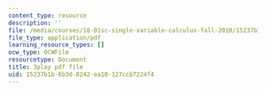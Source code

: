```yaml
---
content_type: resource
description: ''
file: /media/courses/18-01sc-single-variable-calculus-fall-2010/15237b1b6b3d8242ea10127ccb7224f4_60VGKnYBpbg.pdf
file_type: application/pdf
learning_resource_types: []
ocw_type: OCWFile
resourcetype: Document
title: 3play pdf file
uid: 15237b1b-6b3d-8242-ea10-127ccb7224f4
---
```


